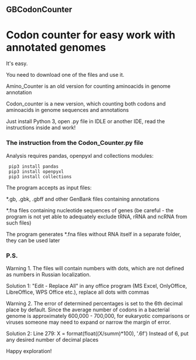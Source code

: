 ## GBCodonCounter
# Codon counter for easy work with annotated genomes

It's easy. 

You need to download one of the files and use it.

Amino_Counter is an old version for counting aminoacids in genome annotation

Codon_counter is a new version, which counting both codons and aminoacids in genome sequences and annotations 

Just install Python 3, open .py file in IDLE or another IDE,
read the instructions inside and work!


### The instruction from the Codon_Counter.py file

Analysis requires pandas, openpyxl and collections modules:

     pip3 install pandas
     pip3 install openpyxl
     pip3 install collections

The program accepts as input files:

*.gb, .gbk, .gbff and other GenBank files containing annotations

*.fna files containing nucleotide sequences of genes (be careful - the program is not yet able to adequately exclude tRNA, rRNA and ncRNA from such files)

The program generates *.fna files without RNA itself in a separate folder, they can be used later
 
### P.S.

Warning 1. The files will contain numbers with dots, which are not defined as numbers in Russian localization.

Solution 1: "Edit - Replace All" in any office program (MS Excel, OnlyOffice, LibreOffice, WPS Office etc.), replace all dots with commas

Warning 2. The error of determined percentages is set to the 6th decimal place by default.
Since the average number of codons in a bacterial genome is approximately 600,000 - 700,000, for eukaryotic comparisons
or viruses someone may need to expand or narrow the margin of error.

Solution 2: Line 279: X = format(float((X/summ)*100), '.6f')
Instead of 6, put any desired number of decimal places


Happy exploration!
